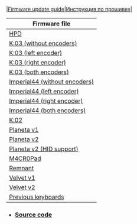 |[Firmware update guide](https://github.com/ergohaven/vial-qmk/tree/vial/keyboards/ergohaven)|[Инструкция по прошивке](https://github.com/ergohaven/vial-qmk/tree/vial/keyboards/ergohaven)|

| Firmware file |
| --------------|
|[HPD][01]
|[K:03 (without encoders)][02]
|[K:03 (left encoder)][03]
|[K:03 (right encoder)][04]
|[K:03 (both encoders)][05]
|[Imperial44 (without encoders)][06]
|[Imperial44 (left encoder)][07]
|[Imperial44 (right encoder)][08]
|[Imperial44 (both encoders)][09]
|[K:02][010]
|[Planeta v1][011]
|[Planeta v2][012]
|[Planeta v2 (HID support)][013]
|[M4CR0Pad][014]
|[Remnant][015]
|[Velvet v1][016]
|[Velvet v2][017]
|[Previous keyboards][018]


[01]: https://github.com/ergohaven/vial-qmk/releases/download/3.2/3.2_hpd_v1.uf2                          
[02]: https://github.com/ergohaven/vial-qmk/releases/download/3.2/3.2_k03_no-enc.uf2          
[03]: https://github.com/ergohaven/vial-qmk/releases/download/3.2/3.2_k03_enc-left.uf2       
[04]: https://github.com/ergohaven/vial-qmk/releases/download/3.2/3.2_k03_enc-right.uf2     
[05]: https://github.com/ergohaven/vial-qmk/releases/download/3.2/3.2_k03_enc-left-right.uf2
[06]: https://github.com/ergohaven/vial-qmk/releases/download/3.2/3.2_imperial44_no-enc.uf2    
[07]: https://github.com/ergohaven/vial-qmk/releases/download/3.2/3.2_imperial44_enc-left.uf2  
[08]: https://github.com/ergohaven/vial-qmk/releases/download/3.2/3.2_imperial44_enc-right.uf2
[09]: https://github.com/ergohaven/vial-qmk/releases/download/3.2/3.2_imperial44_enc-left-right.uf2
[010]: https://github.com/ergohaven/vial-qmk/releases/download/3.2/3.2_k02_v1.uf2
[011]: https://github.com/ergohaven/vial-qmk/releases/download/3.2/3.2_planeta_v1.uf2
[012]: https://github.com/ergohaven/vial-qmk/releases/download/3.2/3.2_planeta_v2.uf2
[013]: https://github.com/ergohaven/vial-qmk/releases/download/3.2/3.2_planeta_hid.uf2
[014]: https://github.com/ergohaven/vial-qmk/releases/download/3.2/3.2_macropad_v1.uf2
[015]: https://github.com/ergohaven/vial-qmk/releases/download/3.2/3.2_remnant_v1.uf2
[016]: https://github.com/ergohaven/vial-qmk/releases/download/3.2/3.2_velvet_v1.uf2
[017]: https://github.com/ergohaven/vial-qmk/releases/download/3.2/3.2_velvet_v2.uf2
[018]: https://github.com/ergohaven/keymap_hub/tree/main/archive

- ### [Source code](https://github.com/ergohaven/vial-qmk/tree/vial/keyboards/ergohaven)

